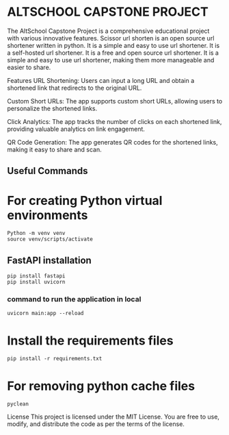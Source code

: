 # ALTSCHOOL CAPSTONE PROJECT

The AltSchool Capstone Project is a comprehensive educational project with various innovative features. Scissor url shorten is an open source url shortener written in python. It is a simple and easy to use url shortener. It is a self-hosted url shortener. It is a free and open source url shortener. It is a simple and easy to use url shortener, making them more manageable and easier to share.

Features URL Shortening: Users can input a long URL and obtain a shortened link that redirects to the original URL.

Custom Short URLs: The app supports custom short URLs, allowing users to personalize the shortened links.

Click Analytics: The app tracks the number of clicks on each shortened link, providing valuable analytics on link engagement.

QR Code Generation: The app generates QR codes for the shortened links, making it easy to share and scan.

## Useful Commands

# For creating Python virtual environments
    Python -m venv venv
    source venv/scripts/activate

## FastAPI installation
    pip install fastapi
    pip install uvicorn

### command to run the application in local
    uvicorn main:app --reload

# Install the requirements files
    pip install -r requirements.txt

# For removing python cache files
    pyclean


License This project is licensed under the MIT License. You are free to use, modify, and distribute the code as per the terms of the license.
